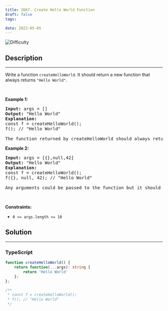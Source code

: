 ```yaml
---
title: 2667. Create Hello World Function
draft: false
tags: 

date: 2023-05-05
---
```


![Difficulty](https://img.shields.io/badge/Difficulty-Easy-blue.svg)

## Description

---
Write a function&nbsp;<code>createHelloWorld</code>.&nbsp;It should return a new function that always returns&nbsp;<code>&quot;Hello World&quot;</code>.
<p>&nbsp;</p>
<p><strong class="example">Example 1:</strong></p>

<pre>
<strong>Input:</strong> args = []
<strong>Output:</strong> &quot;Hello World&quot;
<strong>Explanation:</strong>
const f = createHelloWorld();
f(); // &quot;Hello World&quot;

The function returned by createHelloWorld should always return &quot;Hello World&quot;.
</pre>

<p><strong class="example">Example 2:</strong></p>

<pre>
<strong>Input:</strong> args = [{},null,42]
<strong>Output:</strong> &quot;Hello World&quot;
<strong>Explanation:</strong>
const f = createHelloWorld();
f({}, null, 42); // &quot;Hello World&quot;

Any arguments could be passed to the function but it should still always return &quot;Hello World&quot;.
</pre>

<p>&nbsp;</p>
<p><strong>Constraints:</strong></p>

<ul>
	<li><code>0 &lt;= args.length &lt;= 10</code></li>
</ul>


## Solution

---
### TypeScript
``` ts title='create-hello-world-function'
function createHelloWorld() {
	return function(...args): string {
        return 'Hello World'
    };
};

/**
 * const f = createHelloWorld();
 * f(); // "Hello World"
 */

```

